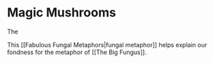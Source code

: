 # Magic Mushrooms

The 

This [[Fabulous Fungal Metaphors|fungal metaphor]] helps explain our fondness for the metaphor of [[The Big Fungus]].
